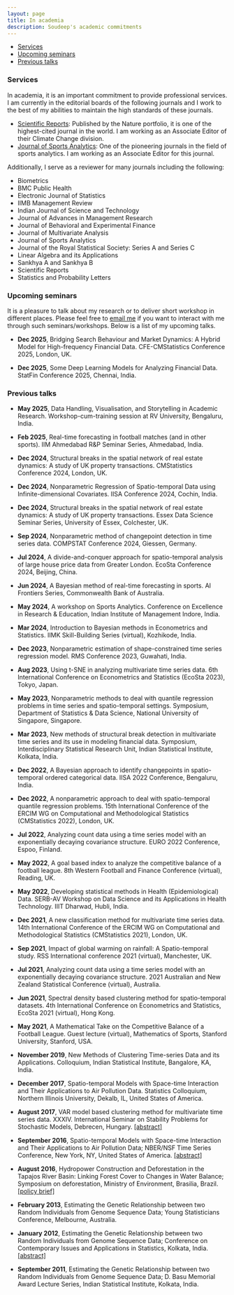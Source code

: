 ```yaml
---
layout: page
title: In academia
description: Soudeep's academic commitments
---
```


<div class="navbar">
    <div class="navbar-inner">
        <ul class="nav">
            <li><a href="#editors">Services</a></li> 
            <li><a href="#upcoming">Upcoming seminars</a></li> 
            <li><a href="#previous">Previous talks</a></li>
        </ul>
    </div>
</div>

### <a name="upcoming"></a>Services

In academia, it is an important commitment to provide professional services. I am currently in the editorial boards of the following journals and I work to the best of my abilities to maintain the high standards of these journals. 

- <a href="https://www.nature.com/srep/about/editors#climate-change" target="_blank">Scientific Reports</a>: Published by the Nature portfolio, it is one of the highest-cited journal in the world. I am working as an Associate Editor of their Climate Change division.
- <a href="https://journals.sagepub.com/home/SAN" target="_blank">Journal of Sports Analytics</a>: One of the pioneering journals in the field of sports analytics. I am working as an Associate Editor for this journal.

Additionally, I serve as a reviewer for many journals including the following:
- Biometrics
- BMC Public Health
- Electronic Journal of Statistics
- IIMB Management Review
- Indian Journal of Science and Technology
- Journal of Advances in Management Research
- Journal of Behavioral and Experimental Finance
- Journal of Multivariate Analysis
- Journal of Sports Analytics
- Journal of the Royal Statistical Society: Series A and Series C
- Linear Algebra and its Applications
- Sankhya A and Sankhya B
- Scientific Reports
- Statistics and Probability Letters


### <a name="upcoming"></a>Upcoming seminars 

It is a pleasure to talk about my research or to deliver short workshop in different places. Please feel free to <a href="mailto:soudeep@iimb.ac.in" target="_blank">email me</a> if you want to interact with me through such seminars/workshops. Below is a list of my upcoming talks. 

- **Dec 2025**, Bridging Search Behaviour and Market Dynamics: A Hybrid Model for High-frequency Financial Data. CFE-CMStatistics Conference 2025, London, UK.

- **Dec 2025**, Some Deep Learning Models for Analyzing Financial Data. StatFin Conference 2025, Chennai, India.

### <a name="previous"></a>Previous talks

- **May 2025**, Data Handling, Visualisation, and Storytelling in Academic Research. Workshop-cum-training session at RV University, Bengaluru, India.

- **Feb 2025**, Real-time forecasting in football matches (and in other sports). IIM Ahmedabad R&P Seminar Series, Ahmedabad, India.

- **Dec 2024**, Structural breaks in the spatial network of real estate dynamics: A study of UK property transactions. CMStatistics Conference 2024, London, UK.

- **Dec 2024**, Nonparametric Regression of Spatio-temporal Data using Infinite-dimensional Covariates. IISA Conference 2024, Cochin, India.

- **Dec 2024**, Structural breaks in the spatial network of real estate dynamics: A study of UK property transactions. Essex Data Science Seminar Series, University of Essex, Colchester, UK.

- **Sep 2024**, Nonparametric method of changepoint detection in time series data. COMPSTAT Conference 2024, Giessen, Germany.

- **Jul 2024**, A divide-and-conquer approach for spatio-temporal analysis of large house price data from Greater London. EcoSta Conference 2024, Beijing, China.

- **Jun 2024**, A Bayesian method of real-time forecasting in sports. AI Frontiers Series, Commonwealth Bank of Australia.

- **May 2024**, A workshop on Sports Analytics. Conference on Excellence in Research & Education, Indian Institute of Management Indore, India.

- **Mar 2024**, Introduction to Bayesian methods in Econometrics and Statistics. IIMK Skill-Building Series (virtual), Kozhikode, India.

- **Dec 2023**, Nonparametric estimation of shape-constrained time series regression model. RMS Conference 2023, Guwahati, India.

- **Aug 2023**, Using t-SNE in analyzing multivariate time series data. 6th International Conference on Econometrics and Statistics (EcoSta 2023), Tokyo, Japan.

- **May 2023**, Nonparametric methods to deal with quantile regression problems in time series and spatio-temporal settings. Symposium, Department of Statistics & Data Science, National University of Singapore, Singapore.

- **Mar 2023**, New methods of structural break detection in multivariate time series and its use in modeling financial data. Symposium, Interdisciplinary Statistical Research Unit, Indian Statistical Institute, Kolkata, India.

- **Dec 2022**, A Bayesian approach to identify changepoints in spatio-temporal ordered categorical data. IISA 2022 Conference, Bengaluru, India.

- **Dec 2022**, A nonparametric approach to deal with spatio-temporal quantile regression problems. 15th International Conference of the ERCIM WG on Computational and Methodological Statistics (CMStatistics 2022), London, UK.

- **Jul 2022**, Analyzing count data using a time series model with an exponentially decaying covariance structure. EURO 2022 Conference, Espoo, Finland.

- **May 2022**, A goal based index to analyze the competitive balance of a football league. 8th Western Football and Finance Conference (virtual), Reading, UK.

- **May 2022**, Developing statistical methods in Health (Epidemiological) Data. SERB-AV Workshop on Data Science and its Applications in Health Technology. IIIT Dharwad, Hubli, India.

- **Dec 2021**, A new classification method for multivariate time series data. 14th International Conference of the ERCIM WG on Computational and Methodological Statistics (CMStatistics 2021), London, UK.

- **Sep 2021**, Impact of global warming on rainfall: A Spatio-temporal study. RSS International conference 2021 (virtual), Manchester, UK.

- **Jul 2021**, Analyzing count data using a time series model with an exponentially decaying covariance structure. 2021 Australian and New Zealand Statistical Conference (virtual), Australia.

- **Jun 2021**, Spectral density based clustering method for spatio-temporal datasets. 4th International Conference on Econometrics and Statistics, EcoSta 2021 (virtual), Hong Kong.

- **May 2021**, A Mathematical Take on the Competitive Balance of a Football League. Guest lecture (virtual), Mathematics of Sports, Stanford University, Stanford, USA.

- **November 2019**, New Methods of Clustering Time-series Data and its Applications. Colloquium, Indian Statistical Institute, Bangalore, KA, India.

- **December 2017**, Spatio-temporal Models with Space-time Interaction and Their Applications to Air Pollution Data. Statistics Colloquium, Northern Illinois University, Dekalb, IL, United States of America.

- **August 2017**, VAR model based clustering method for multivariate time series data. XXXIV. International Seminar on Stability Problems for Stochastic Models, Debrecen, Hungary. [[abstract]](https://arato.inf.unideb.hu/isspsm2017/docs/abstbookb5_2017.pdf#page=40)

- **September 2016**, Spatio-temporal Models with Space-time Interaction and Their Applications to Air Pollution Data; NBER/NSF Time Series Conference, New York, NY, United States of America. [[abstract]](http://mimas.econ.columbia.edu/papers/s63.pdf)

- **August 2016**, Hydropower Construction and Deforestation in the Tapajos River Basin: Linking Forest Cover to Changes in Water Balance; Symposium on deforestation, Ministry of Environment, Brasilia, Brazil. [[policy brief]](http://whrc.org/wp-content/uploads/2016/09/PB_Hydropower_Construction_and_Deforestation.pdf)

- **February 2013**, Estimating the Genetic Relationship between two Random Individuals from Genome Sequence Data; Young Statisticians Conference, Melbourne, Australia.

- **January 2012**, Estimating the Genetic Relationship between two Random Individuals from Genome Sequence Data; Conference on Contemporary Issues and Applications in Statistics, Kolkata, India. [[abstract]](http://www.isical.ac.in/~cias/2.pdf#page=36)

- **September 2011**, Estimating the Genetic Relationship between two Random Individuals from Genome Sequence Data; D. Basu Memorial Award Lecture Series, Indian Statistical Institute, Kolkata, India.
